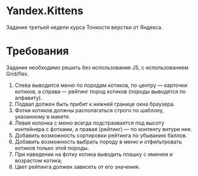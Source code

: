# Yandex.Kittens
Задание третьей недели курса Тонкости верстки от Яндекса. 

# Требования

Задание необходимо решить без использования JS, с использованием Grid/flex.
1) Cлева выводится меню по породам котиков, по центру — карточки котиков, а справа — рейтинг пород котиков (породы выводятся по алфавиту).
2) Подвал должен быть прибит к нижней границе окна браузера.
3) Фотки котиков должны располагаться строго по шаблону, указанному в макете.
4) Левая колонка с меню всегда подстраивается под высоту контейнера с фотками, а правая (рейтинг) — по контенту внтури нее.
5) Добавить возможность сортировки рейтинга по убыванию баллов. 
6) Добавить возможность выбрать породу в меню и отфильтровать котиков только этой породы.
7) При наведении на фотку котика выводить плашку с именем и возрастом котика;
8) Цвет рейтинга должен зависеть от его значения.


